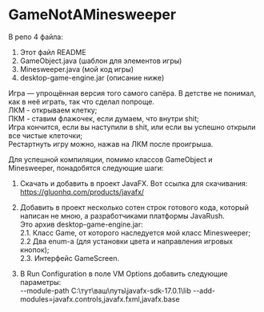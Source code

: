 # GameNotAMinesweeper

В репо 4 файла:
1. Этот файл README
2. GameObject.java (шаблон для элементов игры)
3. Minesweeper.java (мой код игры)
4. desktop-game-engine.jar (описание ниже)

Игра — упрощённая версия того самого сапёра. В детстве не понимал, как в неё играть, так что сделал попроще.  
ЛКМ - открываем клетку;  
ПКМ - ставим флажочек, если думаем, что внутри shit;  
Игра кончится, если вы наступили в shit, или если вы успешно открыли все чистые клеточки;  
Рестартнуть игру можно, нажав на ЛКМ после проигрыша.  


Для успешной компиляции, помимо классов GameObject и Minesweeper, понадобятся следующие шаги:

1. Скачать и добавить в проект JavaFX. 
Вот ссылка для скачивания:
https://gluonhq.com/products/javafx/

2. Добавить в проект несколько сотен строк готового кода, который написан не мною, а разработчиками платформы JavaRush.   
Это архив desktop-game-engine.jar:  
2.1. Класс Game, от которого наследуется мой класс Minesweeper;  
2.2 Два enum-а (для установки цвета и направления игровых кнопок);  
2.3. Интерфейс GameScreen.

3. В Run Configuration в поле VM Options добавить следующие параметры:  
--module-path C:\тут\ваш\путь\javafx-sdk-17.0.1\lib --add-modules=javafx.controls,javafx.fxml,javafx.base



